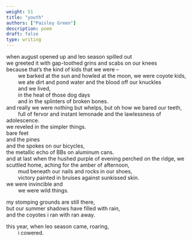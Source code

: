 ```yaml
---
weight: 51
title: "youth"
authors: ["Paisley Green"]
description: poem
draft: false
type: writing
---
```


when august opened up and leo season spilled out  
we greeted it with gap-toothed grins and scabs on our knees  
because that’s the kind of kids that we were –  
&nbsp;&nbsp;&nbsp;&nbsp;&nbsp;&nbsp;&nbsp;&nbsp;we barked at the sun and howled at the moon, we were coyote kids,  
&nbsp;&nbsp;&nbsp;&nbsp;&nbsp;&nbsp;&nbsp;&nbsp;we ate dirt and pond water and the blood off our knuckles  
&nbsp;&nbsp;&nbsp;&nbsp;&nbsp;&nbsp;&nbsp;&nbsp;and we lived,  
&nbsp;&nbsp;&nbsp;&nbsp;&nbsp;&nbsp;&nbsp;&nbsp;in the heat of those dog days  
&nbsp;&nbsp;&nbsp;&nbsp;&nbsp;&nbsp;&nbsp;&nbsp;and in the splinters of broken bones.  
and really we were nothing but whelps, but oh how we bared our teeth,  
&nbsp;&nbsp;&nbsp;&nbsp;&nbsp;&nbsp;&nbsp;&nbsp;full of fervor and instant lemonade and the lawlessness of adolescence.  
we reveled in the simpler things.  
bare feet   
and the pines  
and the spokes on our bicycles,  
the metallic echo of BBs on aluminum cans.  
and at last when the hushed purple of evening perched on the ridge, we scuttled home, aching for the amber of afternoon,  
&nbsp;&nbsp;&nbsp;&nbsp;&nbsp;&nbsp;&nbsp;&nbsp;mud beneath our nails and rocks in our shoes,  
&nbsp;&nbsp;&nbsp;&nbsp;&nbsp;&nbsp;&nbsp;&nbsp;victory painted in bruises against sunkissed skin.  
we were invincible and  
&nbsp;&nbsp;&nbsp;&nbsp;&nbsp;&nbsp;&nbsp;&nbsp;we were wild things.

my stomping grounds are still there,  
but our summer shadows have filled with rain,  
and the coyotes i ran with ran away. 

this year, when leo season came, roaring,  
&nbsp;&nbsp;&nbsp;&nbsp;&nbsp;&nbsp;&nbsp;&nbsp;i cowered.
